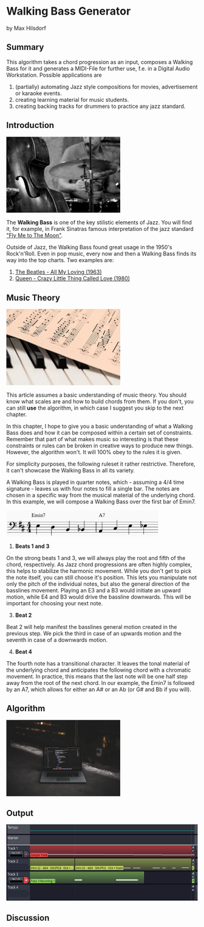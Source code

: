 # Walking Bass Generator
by Max Hilsdorf

## Summary

This algorithm takes a chord progression as an input, composes a Walking Bass for it and generates a MIDI-File for further use, f.e. in a Digital Audio Workstation. Possible applications are 
1. (partially) automating Jazz style compositions for movies, advertisement or karaoke events.
2. creating learning material for music students.
3. creating backing tracks for drummers to practice any jazz standard.


## Introduction

<img src="images/jazz_band.jpg" alt="jazz_band" width="300"/>

The **Walking Bass** is one of the key stilistic elements of Jazz.
You will find it, for example, in Frank Sinatras famous interpretation of the jazz standard 
["Fly Me to The Moon"](https://www.youtube.com/watch?v=ZEcqHA7dbwM).

Outside of Jazz, the Walking Bass found great usage in the 1950's Rock'n'Roll. 
Even in pop music, every now and then a Walking Bass finds its way into the top charts. Two examples are:
1. [The Beatles - All My Loving (1963)](https://www.youtube.com/watch?v=TSpiwK5fig0)
2. [Queen - Crazy Little Thing Called Love (1980)](https://www.youtube.com/watch?v=zO6D_BAuYCI)

## Music Theory

<img src="images/sheet_music.jpg" alt="sheet_music" width="300"/>

This article assumes a basic understanding of music theory. You should know what scales are and how to build chords from them. If you don't, you can still **use** the algorithm, in which case I suggest you skip to the next chapter.

In this chapter, I hope to give you a basic understanding of what a Walking Bass does and how it can be composed within a certain set of constraints. Remember that part of what makes music so interesting is that these constraints or rules can be broken in creative ways to produce new things. However, the algorithm won't. It will 100% obey to the rules it is given.

For simplicity purposes, the following ruleset it rather restrictive. Therefore, it can't showcase the Walking Bass in all its variety.

A Walking Bass is played in quarter notes, which - assuming a 4/4 time signature - leaves us with four notes to fill a single bar. The notes are chosen in a specific way from the musical material of the underlying chord. In this example, we will compose a Walking Bass over the first bar of Emin7.

<img src="images/notation example 1.PNG" alt="notation example 1" width="400"/>

1. **Beats 1 and 3**

On the strong beats 1 and 3, we will always play the root and fifth of the chord, respectively. As Jazz chord progressions are often highly complex, this helps to stabilize the harmonic movement. While you don't get to pick the note itself, you can still choose it's position. This lets you manipulate not only the pitch of the individual notes, but also the general direction of the basslines movement. Playing an E3 and a B3 would initiate an upward motion, while E4 and B3 would drive the bassline downwards. This will be important for choosing your next note.

3. **Beat 2**

Beat 2 will help manifest the basslines general motion created in the previous step. We pick the third in case of an upwards motion and the seventh in case of a downwards motion.

4. **Beat 4**

The fourth note has a transitional character. It leaves the tonal material of the underlying chord and anticipates the following chord with a chromatic movement. In practice, this means that the last note will be one half step away from the root of the next chord. In our example, the Emin7 is followed by an A7, which allows for either an A# or an Ab (or G# and Bb if you will).

## Algorithm

<img src="images/algorithm.jpg" alt="code" width="300"/>

## Output

<img src="images/daw.PNG" alt="code" height="200"/>

## Discussion
